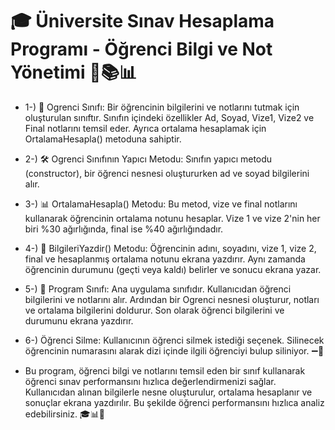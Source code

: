 # 🎓 Üniversite Sınav Hesaplama Programı - Öğrenci Bilgi ve Not Yönetimi 💯📚📊


* 1-) 🏫 Ogrenci Sınıfı: Bir öğrencinin bilgilerini ve notlarını tutmak için oluşturulan sınıftır. Sınıfın içindeki özellikler Ad, Soyad, Vize1, Vize2 ve Final notlarını temsil eder. Ayrıca ortalama hesaplamak için OrtalamaHesapla() metoduna sahiptir.

* 2-) 🛠️ Ogrenci Sınıfının Yapıcı Metodu: Sınıfın yapıcı metodu (constructor), bir öğrenci nesnesi oluştururken ad ve soyad bilgilerini alır.

* 3-) 📊 OrtalamaHesapla() Metodu: Bu metod, vize ve final notlarını kullanarak öğrencinin ortalama notunu hesaplar. Vize 1 ve vize 2'nin her biri %30 ağırlığında, final ise %40 ağırlığındadır.

* 4-) 📝 BilgileriYazdir() Metodu: Öğrencinin adını, soyadını, vize 1, vize 2, final ve hesaplanmış ortalama notunu ekrana yazdırır. Aynı zamanda öğrencinin durumunu (geçti veya kaldı) belirler ve sonucu ekrana yazar.

* 5-) 🚀 Program Sınıfı: Ana uygulama sınıfıdır. Kullanıcıdan öğrenci bilgilerini ve notlarını alır. Ardından bir Ogrenci nesnesi oluşturur, notları ve ortalama bilgilerini doldurur. Son olarak öğrenci bilgilerini ve durumunu ekrana yazdırır.

* 6-) Öğrenci Silme: Kullanıcının öğrenci silmek istediği seçenek. Silinecek öğrencinin numarasını alarak dizi içinde ilgili öğrenciyi bulup siliniyor. ➖👤

* Bu program, öğrenci bilgi ve notlarını temsil eden bir sınıf kullanarak öğrenci sınav performansını hızlıca değerlendirmenizi sağlar. Kullanıcıdan alınan bilgilerle nesne oluşturulur, ortalama hesaplanır ve sonuçlar ekrana yazdırılır. Bu şekilde öğrenci performansını hızlıca analiz edebilirsiniz. 🎓📊🚀
